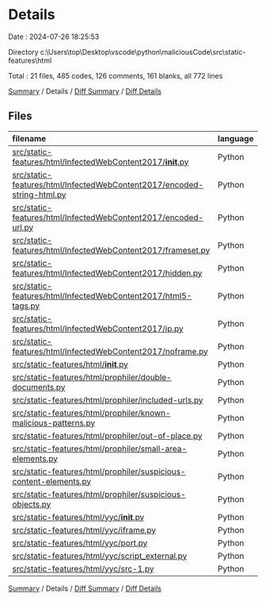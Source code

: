 # Details

Date : 2024-07-26 18:25:53

Directory c:\\Users\\top\\Desktop\\vscode\\python\\maliciousCode\\src\\static-features\\html

Total : 21 files,  485 codes, 126 comments, 161 blanks, all 772 lines

[Summary](results.md) / Details / [Diff Summary](diff.md) / [Diff Details](diff-details.md)

## Files
| filename | language | code | comment | blank | total |
| :--- | :--- | ---: | ---: | ---: | ---: |
| [src/static-features/html/InfectedWebContent2017/__init__.py](/src/static-features/html/InfectedWebContent2017/__init__.py) | Python | 0 | 0 | 1 | 1 |
| [src/static-features/html/InfectedWebContent2017/encoded-string-html.py](/src/static-features/html/InfectedWebContent2017/encoded-string-html.py) | Python | 30 | 8 | 10 | 48 |
| [src/static-features/html/InfectedWebContent2017/encoded-url.py](/src/static-features/html/InfectedWebContent2017/encoded-url.py) | Python | 23 | 11 | 15 | 49 |
| [src/static-features/html/InfectedWebContent2017/frameset.py](/src/static-features/html/InfectedWebContent2017/frameset.py) | Python | 21 | 7 | 8 | 36 |
| [src/static-features/html/InfectedWebContent2017/hidden.py](/src/static-features/html/InfectedWebContent2017/hidden.py) | Python | 78 | 31 | 15 | 124 |
| [src/static-features/html/InfectedWebContent2017/html5-tags.py](/src/static-features/html/InfectedWebContent2017/html5-tags.py) | Python | 28 | 4 | 11 | 43 |
| [src/static-features/html/InfectedWebContent2017/ip.py](/src/static-features/html/InfectedWebContent2017/ip.py) | Python | 23 | 15 | 15 | 53 |
| [src/static-features/html/InfectedWebContent2017/noframe.py](/src/static-features/html/InfectedWebContent2017/noframe.py) | Python | 28 | 5 | 8 | 41 |
| [src/static-features/html/__init__.py](/src/static-features/html/__init__.py) | Python | 0 | 0 | 1 | 1 |
| [src/static-features/html/prophiler/double-documents.py](/src/static-features/html/prophiler/double-documents.py) | Python | 37 | 4 | 9 | 50 |
| [src/static-features/html/prophiler/included-urls.py](/src/static-features/html/prophiler/included-urls.py) | Python | 24 | 6 | 8 | 38 |
| [src/static-features/html/prophiler/known-malicious-patterns.py](/src/static-features/html/prophiler/known-malicious-patterns.py) | Python | 24 | 2 | 7 | 33 |
| [src/static-features/html/prophiler/out-of-place.py](/src/static-features/html/prophiler/out-of-place.py) | Python | 43 | 5 | 13 | 61 |
| [src/static-features/html/prophiler/small-area-elements.py](/src/static-features/html/prophiler/small-area-elements.py) | Python | 39 | 6 | 10 | 55 |
| [src/static-features/html/prophiler/suspicious-content-elements.py](/src/static-features/html/prophiler/suspicious-content-elements.py) | Python | 28 | 7 | 8 | 43 |
| [src/static-features/html/prophiler/suspicious-objects.py](/src/static-features/html/prophiler/suspicious-objects.py) | Python | 26 | 7 | 8 | 41 |
| [src/static-features/html/yyc/__init__.py](/src/static-features/html/yyc/__init__.py) | Python | 0 | 0 | 1 | 1 |
| [src/static-features/html/yyc/iframe.py](/src/static-features/html/yyc/iframe.py) | Python | 6 | 3 | 3 | 12 |
| [src/static-features/html/yyc/port.py](/src/static-features/html/yyc/port.py) | Python | 13 | 2 | 4 | 19 |
| [src/static-features/html/yyc/script_external.py](/src/static-features/html/yyc/script_external.py) | Python | 7 | 2 | 3 | 12 |
| [src/static-features/html/yyc/src-1.py](/src/static-features/html/yyc/src-1.py) | Python | 7 | 1 | 3 | 11 |

[Summary](results.md) / Details / [Diff Summary](diff.md) / [Diff Details](diff-details.md)